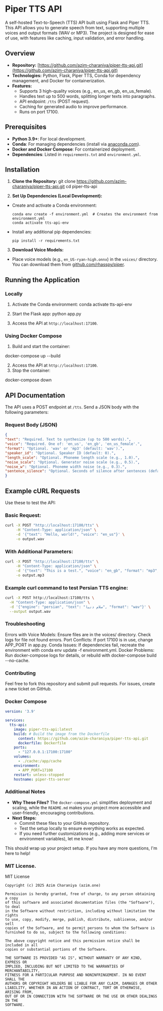 # Piper TTS API

A self-hosted Text-to-Speech (TTS) API built using Flask and Piper TTS. This API allows you to generate speech from text, supporting multiple voices and output formats (WAV or MP3). The project is designed for ease of use, with features like caching, input validation, and error handling.

## Overview
- **Repository:** [https://github.com/azim-charaniya/piper-tts-api.git](https://github.com/azim-charaniya/piper-tts-api.git)
- **Technologies:** Python, Flask, Piper TTS, Conda for dependency management, and Docker for containerization.
- **Features:**
    - Supports 3 high-quality voices (e.g., en_us, en_gb, en_us_female).
    - Handles text up to 500 words, splitting longer texts into paragraphs.
    - API endpoint: `/tts` (POST request).
    - Caching for generated audio to improve performance.
    - Runs on port 17100.

## Prerequisites
- **Python 3.9+**: For local development.
- **Conda**: For managing dependencies (install via [anaconda.com](https://www.anaconda.com/products/individual)).
- **Docker and Docker Compose**: For containerized deployment.
- **Dependencies**: Listed in `requirements.txt` and `environment.yml`.

## Installation
1. **Clone the Repository:**
   git clone https://github.com/azim-charaniya/piper-tts-api.git
   cd piper-tts-api

2. **Set Up Dependencies (Local Development):**
- Create and activate a Conda environment:
  ```
  conda env create -f environment.yml  # Creates the environment from environment.yml
  conda activate tts-api-env
  ```
- Install any additional pip dependencies:
  ```
  pip install -r requirements.txt
  ```

3. **Download Voice Models:**
- Place voice models (e.g., `en_US-ryan-high.onnx`) in the `voices/` directory. You can download them from [github.com/rhasspy/piper](https://github.com/rhasspy/piper).

## Running the Application
### Locally
1. Activate the Conda environment:
   conda activate tts-api-env
2. Start the Flask app:
   python app.py

3. Access the API at `http://localhost:17100`.

### Using Docker Compose
1. Build and start the container:


docker-compose up --build

2. Access the API at `http://localhost:17100`.
3. Stop the container:


docker-compose down


## API Documentation
The API uses a POST endpoint at `/tts`. Send a JSON body with the following parameters:

### Request Body (JSON)
```json
{
"text": "Required. Text to synthesize (up to 500 words).",
"voice": "Required. One of: 'en_us', 'en_gb', 'en_us_female'.",
"format": "Optional. 'wav' or 'mp3' (default: 'wav').",
"speaker_id": "Optional. Speaker ID (default: 0).",
"length_scale": "Optional. Phoneme length scale (e.g., 1.0).",
"noise_scale": "Optional. Generator noise scale (e.g., 0.5).",
"noise_w": "Optional. Phoneme width noise (e.g., 0.3).",
"sentence_silence": "Optional. Seconds of silence after sentences (default: 0.0)."
}
```

## Example cURL Requests

Use these to test the API:


### Basic Request:

```bash
curl -X POST "http://localhost:17100/tts" \
     -H "Content-Type: application/json" \
     -d '{"text": "Hello, world!", "voice": "en_us"}' \
     -o output.wav
```

### With Additional Parameters:

```bash
curl -X POST "http://localhost:17100/tts" \
     -H "Content-Type: application/json" \
     -d '{"text": "This is a test.", "voice": "en_gb", "format": "mp3", "speaker_id": 1}' \
     -o output.mp3
```

### Example curl command to test Persian TTS engine:

```bash
curl -X POST http://localhost:17100/tts \
  -H "Content-Type: application/json" \
  -d '{"engine": "persian", "text": "سلام دنیا", "format": "wav"}' \
  --output output.wav
```

### Troubleshooting

Errors with Voice Models: Ensure files are in the voices/ directory. Check logs for file not found errors.
Port Conflicts: If port 17100 is in use, change APP_PORT in app.py.
Conda Issues: If dependencies fail, recreate the environment with conda env update -f environment.yml.
Docker Problems: Run docker-compose logs for details, or rebuild with docker-compose build --no-cache.

### Contributing

Feel free to fork this repository and submit pull requests. For issues, create a new ticket on GitHub.

### Docker Compose

```yaml
version: '3.9'

services:
  tts-api:
    image: piper-tts-api:latest
    build: # Build the image from the Dockerfile
      context: https://github.com/azim-charaniya/piper-tts-api.git
      dockerfile: Dockerfile
    ports:
      - "127.0.0.1:17100:17100"
    volumes:
      - ./cache:/app/cache  
    environment:
      - APP_PORT=17100
    restart: unless-stopped
    hostname: piper-tts-server

```

### Additional Notes
- **Why These Files?** The `docker-compose.yml` simplifies deployment and scaling, while the `README.md` makes your project more accessible and user-friendly, encouraging contributions.
- **Next Steps:**
    - Commit these files to your GitHub repository.
    - Test the setup locally to ensure everything works as expected.
    - If you need further customizations (e.g., adding more services or environment variables), let me know!

This should wrap up your project setup. If you have any more questions, I'm here to help!

### MIT License.

MIT License

```
Copyright (c) 2025 Azim Charaniya (azim.one)

Permission is hereby granted, free of charge, to any person obtaining a copy
of this software and associated documentation files (the "Software"), to deal
in the Software without restriction, including without limitation the rights
to use, copy, modify, merge, publish, distribute, sublicense, and/or sell
copies of the Software, and to permit persons to whom the Software is
furnished to do so, subject to the following conditions:

The above copyright notice and this permission notice shall be included in all
copies or substantial portions of the Software.

THE SOFTWARE IS PROVIDED "AS IS", WITHOUT WARRANTY OF ANY KIND, EXPRESS OR
IMPLIED, INCLUDING BUT NOT LIMITED TO THE WARRANTIES OF MERCHANTABILITY,
FITNESS FOR A PARTICULAR PURPOSE AND NONINFRINGEMENT. IN NO EVENT SHALL THE
AUTHORS OR COPYRIGHT HOLDERS BE LIABLE FOR ANY CLAIM, DAMAGES OR OTHER
LIABILITY, WHETHER IN AN ACTION OF CONTRACT, TORT OR OTHERWISE, ARISING FROM,
OUT OF OR IN CONNECTION WITH THE SOFTWARE OR THE USE OR OTHER DEALINGS IN THE
SOFTWARE.
```